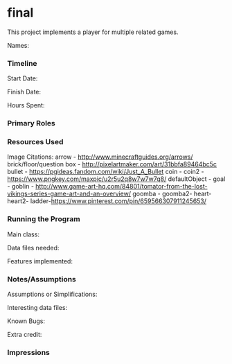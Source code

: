 final
====

This project implements a player for multiple related games.

Names:


### Timeline

Start Date: 

Finish Date: 

Hours Spent:

### Primary Roles


### Resources Used

Image Citations:
arrow - http://www.minecraftguides.org/arrows/
brick/floor/question box - http://pixelartmaker.com/art/31bbfa89464bc5c
bullet - https://pgideas.fandom.com/wiki/Just_A_Bullet
coin - 
coin2 - https://www.pngkey.com/maxpic/u2r5u2q8w7w7w7q8/
defaultObject - 
goal - 
goblin - http://www.game-art-hq.com/84801/tomator-from-the-lost-vikings-series-game-art-and-an-overview/
goomba -
goomba2-
heart-
heart2-
ladder-https://www.pinterest.com/pin/659566307911245653/


### Running the Program

Main class:

Data files needed: 

Features implemented:



### Notes/Assumptions

Assumptions or Simplifications:

Interesting data files:

Known Bugs:

Extra credit:


### Impressions

